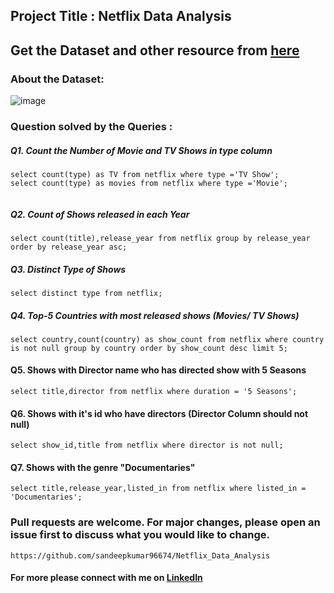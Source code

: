 ## Project Title : Netflix Data Analysis

## Get the Dataset and other resource from [here](https://drive.google.com/file/d/1xBNNC_0mHvPj_dY1DcKfKdnRzUeLpg7F/view?usp=sharing) 

### About the Dataset:
![image](https://github.com/user-attachments/assets/7690ea3e-c133-4ade-a033-11fc25fcf919)


### Question solved by the Queries :

##### Q1. Count the Number of Movie and TV Shows in type column
```
select count(type) as TV from netflix where type ='TV Show';
select count(type) as movies from netflix where type ='Movie';
 
```

##### Q2. Count of Shows released in each Year
```
select count(title),release_year from netflix group by release_year order by release_year asc;

```

##### Q3. Distinct Type of Shows 
```
select distinct type from netflix;
```

##### Q4. Top-5 Countries with most released shows (Movies/ TV Shows)
```
select country,count(country) as show_count from netflix where country is not null group by country order by show_count desc limit 5;
```
#### Q5. Shows with Director name who has directed show with 5 Seasons
```
select title,director from netflix where duration = '5 Seasons';
```
#### Q6. Shows with it's id who have directors (Director Column should not null)
```
select show_id,title from netflix where director is not null;
```
#### Q7. Shows with the genre "Documentaries"
```
select title,release_year,listed_in from netflix where listed_in = 'Documentaries';
```


### Pull requests are welcome. For major changes, please open an issue first to discuss what you would like to change.
```
https://github.com/sandeepkumar96674/Netflix_Data_Analysis
```
#### For more please connect with me on [LinkedIn](https://www.linkedin.com/in/the-sandeep-kumar)

